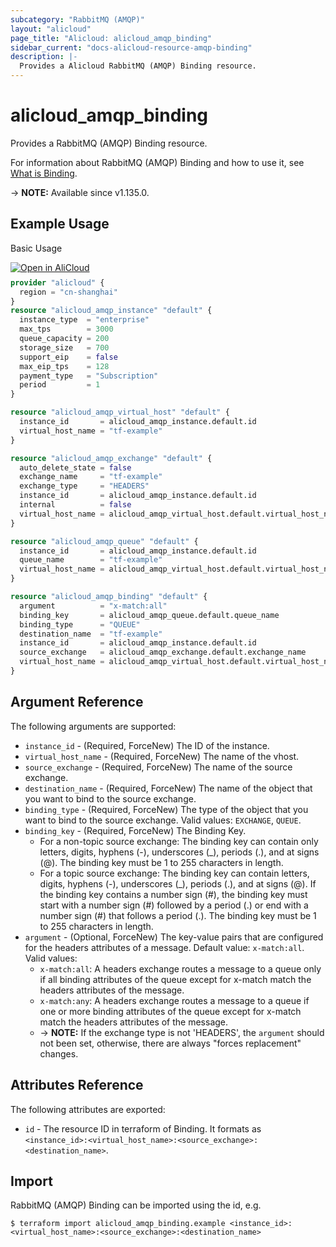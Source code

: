 ```yaml
---
subcategory: "RabbitMQ (AMQP)"
layout: "alicloud"
page_title: "Alicloud: alicloud_amqp_binding"
sidebar_current: "docs-alicloud-resource-amqp-binding"
description: |-
  Provides a Alicloud RabbitMQ (AMQP) Binding resource.
---
```


# alicloud_amqp_binding

Provides a RabbitMQ (AMQP) Binding resource.

For information about RabbitMQ (AMQP) Binding and how to use it, see [What is Binding](https://www.alibabacloud.com/help/en/message-queue-for-rabbitmq/latest/createbinding).

-> **NOTE:** Available since v1.135.0.

## Example Usage

Basic Usage

<div style="display: block;margin-bottom: 40px;"><div class="oics-button" style="float: right;position: absolute;margin-bottom: 10px;">
  <a href="https://api.aliyun.com/terraform?resource=alicloud_amqp_binding&exampleId=92808aec-04b2-679a-d6a1-186f9a7b69aee582f3d5&activeTab=example&spm=docs.r.amqp_binding.0.92808aec04&intl_lang=EN_US" target="_blank">
    <img alt="Open in AliCloud" src="https://img.alicdn.com/imgextra/i1/O1CN01hjjqXv1uYUlY56FyX_!!6000000006049-55-tps-254-36.svg" style="max-height: 44px; max-width: 100%;">
  </a>
</div></div>

```terraform
provider "alicloud" {
  region = "cn-shanghai"
}
resource "alicloud_amqp_instance" "default" {
  instance_type  = "enterprise"
  max_tps        = 3000
  queue_capacity = 200
  storage_size   = 700
  support_eip    = false
  max_eip_tps    = 128
  payment_type   = "Subscription"
  period         = 1
}

resource "alicloud_amqp_virtual_host" "default" {
  instance_id       = alicloud_amqp_instance.default.id
  virtual_host_name = "tf-example"
}

resource "alicloud_amqp_exchange" "default" {
  auto_delete_state = false
  exchange_name     = "tf-example"
  exchange_type     = "HEADERS"
  instance_id       = alicloud_amqp_instance.default.id
  internal          = false
  virtual_host_name = alicloud_amqp_virtual_host.default.virtual_host_name
}

resource "alicloud_amqp_queue" "default" {
  instance_id       = alicloud_amqp_instance.default.id
  queue_name        = "tf-example"
  virtual_host_name = alicloud_amqp_virtual_host.default.virtual_host_name
}

resource "alicloud_amqp_binding" "default" {
  argument          = "x-match:all"
  binding_key       = alicloud_amqp_queue.default.queue_name
  binding_type      = "QUEUE"
  destination_name  = "tf-example"
  instance_id       = alicloud_amqp_instance.default.id
  source_exchange   = alicloud_amqp_exchange.default.exchange_name
  virtual_host_name = alicloud_amqp_virtual_host.default.virtual_host_name
}
```

## Argument Reference

The following arguments are supported:

* `instance_id` - (Required, ForceNew) The ID of the instance.
* `virtual_host_name` - (Required, ForceNew) The name of the vhost.
* `source_exchange` - (Required, ForceNew) The name of the source exchange.
* `destination_name` - (Required, ForceNew) The name of the object that you want to bind to the source exchange.
* `binding_type` - (Required, ForceNew) The type of the object that you want to bind to the source exchange. Valid values: `EXCHANGE`, `QUEUE`.
* `binding_key` - (Required, ForceNew) The Binding Key.
  * For a non-topic source exchange: The binding key can contain only letters, digits, hyphens (-), underscores (_), periods (.), and at signs (@).
    The binding key must be 1 to 255 characters in length.
  * For a topic source exchange: The binding key can contain letters, digits, hyphens (-), underscores (_), periods (.), and at signs (@).
    If the binding key contains a number sign (#), the binding key must start with a number sign (#) followed by a period (.) or end with a number sign (#) that follows a period (.).
    The binding key must be 1 to 255 characters in length.
* `argument` - (Optional, ForceNew) The key-value pairs that are configured for the headers attributes of a message. Default value: `x-match:all`. Valid values:
  - `x-match:all`: A headers exchange routes a message to a queue only if all binding attributes of the queue except for x-match match the headers attributes of the message.
  - `x-match:any`: A headers exchange routes a message to a queue if one or more binding attributes of the queue except for x-match match the headers attributes of the message. 
  - -> **NOTE:** If the exchange type is not 'HEADERS', the `argument` should not been set, otherwise, there are always "forces replacement" changes.

## Attributes Reference

The following attributes are exported:

* `id` - The resource ID in terraform of Binding. It formats as `<instance_id>:<virtual_host_name>:<source_exchange>:<destination_name>`.

## Import

RabbitMQ (AMQP) Binding can be imported using the id, e.g.

```shell
$ terraform import alicloud_amqp_binding.example <instance_id>:<virtual_host_name>:<source_exchange>:<destination_name>
```
